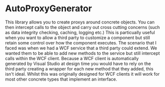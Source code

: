 # AutoProxyGenerator
This library allows you to create proxys around concrete objects. You can then intercept calls to the object and carry out cross cutting concerns (such as data integrity checking, caching, logging etc.)
This is particually useful when you want to allow a third party to customize a component but still retain some control over how the component executes.
The scenario that I faced was when we had a WCF service that a third party could extend. We wanted them to be able to add new methods to the service but still intercept calls within the WCF client.
Because a WCF client is automatically generated by Visual Studio at design time you would have to rely on the third party creating a wrapper for each new method that they added, this isn't ideal.
Whilst this was originally designed for WCF clients it will work for most other concrete types that implement an interface.